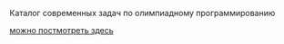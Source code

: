 Каталог современных задач по олимпиадному программированию

[можно постмотреть здесь](https://olymp-catalog.nikita-prog-art.repl.co/)